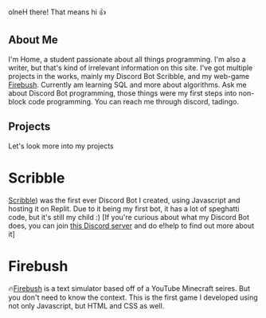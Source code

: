 olneH there! That means hi 👍 

## About Me
I'm Home, a student passionate about all things programming. I'm also a writer, but that's kind of irrelevant information on this site. 
I've got multiple projects in the works, mainly my Discord Bot Scribble, and my web-game [Firebush]((https://firebush.netlify.app/)). 
Currently am learning SQL and more about algorithms. 
Ask me about Discord Bot programming, those things were my first steps into non-block code programming. 
You can reach me through discord, tadingo.

## Projects

Let's look more into my projects

# Scribble

[Scribble](https://replit.com/@Home9634red/Scribble?v=1)) was the first ever Discord Bot I created, using Javascript and hosting it on Replit. Due to it being my first bot, it has a lot of speghatti code, but it's still my child :)
[If you're curious about what my Discord Bot does, you can join [this Discord server]((https://discord.gg/Bb5zm4AgPP)) and do e!help to find out more about it]

# Firebush

🔥[Firebush](https://firebush.netlify.app/) is a text simulator based off of a YouTube Minecraft seires. But you don't need to know the context. This is the first game I developed using not only Javascript, but HTML and CSS as well.

<!--
**Home9634/Home9634** is a ✨ _special_ ✨ repository because its `README.md` (this file) appears on your GitHub profile.

Here are some ideas to get you started:

- 🔭 I’m currently working on ...
- 🌱 I’m currently learning ...
- 👯 I’m looking to collaborate on ...
- 🤔 I’m looking for help with ...
- 💬 Ask me about ...
- 📫 How to reach me: ...
- 😄 Pronouns: ...
- ⚡ Fun fact: ...
-->

